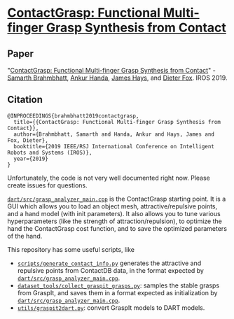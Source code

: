 # [ContactGrasp: Functional Multi-finger Grasp Synthesis from Contact](https://contactdb.cc.gatech.edu/contactgrasp.html)

## Paper

"[ContactGrasp: Functional Multi-finger Grasp Synthesis from Contact](https://arxiv.org/abs/1904.03754)" -
[Samarth Brahmbhatt](https://samarth-robo.github.io),
[Ankur Handa](https://ankurhanda.github.io/),
[James Hays](https://www.cc.gatech.edu/~hays/), and
[Dieter Fox](https://research.nvidia.com/node/2945). IROS 2019.

## Citation

```
@INPROCEEDINGS{brahmbhatt2019contactgrasp,
  title={{ContactGrasp: Functional Multi-finger Grasp Synthesis from Contact}},
  author={Brahmbhatt, Samarth and Handa, Ankur and Hays, James and Fox, Dieter},
  booktitle={2019 IEEE/RSJ International Conference on Intelligent Robots and Systems (IROS)},
  year={2019}
}
```

Unfortunately, the code is not very well documented right now. Please create issues for questions.

[`dart/src/grasp_analyzer_main.cpp`](https://github.com/contactgrasp/dart/blob/master/src/grasp_analyzer.cpp) is the ContactGrasp starting point. It is a GUI which allows you to load an object mesh, attractive/repulsive points, and a hand model (with init parameters). It also allows you to tune various hyperparameters (like the strength of attraction/repulsion), to optimize the hand the ContactGrasp cost function, and to save the optimized parameters of the hand.

This repository has some useful scripts, like

- [`scripts/generate_contact_info.py`](scripts/generate_contact_info.py) generates the attractive and repulsive points from ContactDB data, in the format expected by [`dart/src/grasp_analyzer_main.cpp`](https://github.com/contactgrasp/dart/blob/master/src/grasp_analyzer.cpp).
- [`dataset_tools/collect_graspit_grasps.py`](dataset_tools/collect_graspit_grasps.py): samples the stable grasps from GraspIt, and saves them in a format expected as initialization by [`dart/src/grasp_analyzer_main.cpp`](https://github.com/contactgrasp/dart/blob/master/src/grasp_analyzer.cpp).
- [`utils/graspit2dart.py`](utils/graspit2dart.py): convert GraspIt models to DART models.

